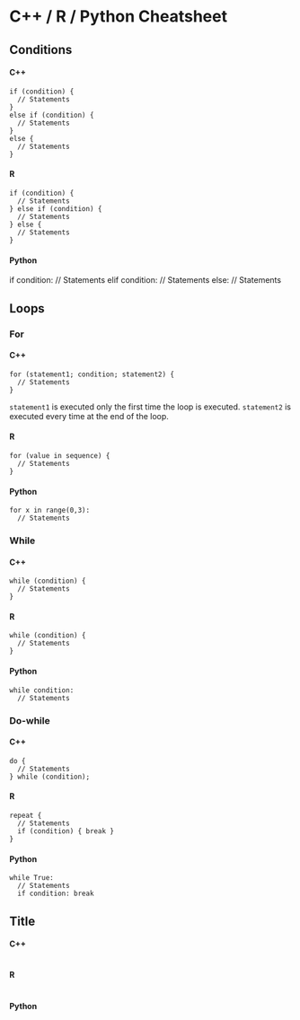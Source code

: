 # C++ / R / Python Cheatsheet
## Conditions
#### C++
```
if (condition) {
  // Statements
}
else if (condition) {
  // Statements
}
else {
  // Statements
}
```
#### R
```
if (condition) {
  // Statements
} else if (condition) {
  // Statements
} else {
  // Statements
}
```
#### Python
if condition:
  // Statements
elif condition:
  // Statements
else:
  // Statements
## Loops
### For
#### C++
```
for (statement1; condition; statement2) {
  // Statements
}
```
```statement1``` is executed only the first time the loop is executed. ```statement2``` is executed every time at the end of the loop.
#### R
```
for (value in sequence) {
  // Statements
}
```
#### Python
```
for x in range(0,3):
  // Statements
```
### While
#### C++
```
while (condition) {
  // Statements
}
```
#### R
```
while (condition) {
  // Statements
}
```
#### Python
```
while condition:
  // Statements
```

### Do-while
#### C++
```
do {
  // Statements
} while (condition);
```
#### R
```
repeat {
  // Statements
  if (condition) { break }
}
```
#### Python
```
while True:
  // Statements
  if condition: break
```

## Title
#### C++
```

```
#### R
```

```
#### Python
```

```
